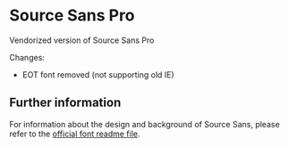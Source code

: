 # Source Sans Pro

Vendorized version of Source Sans Pro

Changes:

* EOT font removed (not supporting old IE)

## Further information

For information about the design and background of Source Sans, please refer to the [official font readme file](http://www.adobe.com/products/type/font-information/source-sans-pro-readme.html).
